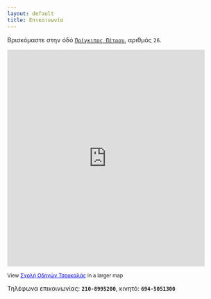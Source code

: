 ```yaml
---
layout: default
title: Επικοινωνία
---
```


Βρισκόμαστε στην όδό [`Πρίγκιπος Πέτρου`](http://g.co/maps/ebrnn), αριθμός `26`.

<iframe width="455" height="500" frameborder="0" scrolling="no" marginheight="0" marginwidth="0"
src="http://maps.google.com/maps/ms?msa=0&amp;msid=213174015453692680014.0004bb6fa2d3f04b90fff&amp;ie=UTF8&amp;ll=37.853746,23.758176&amp;spn=0,0&amp;t=m&amp;iwloc=0004bb6fafae65fd60131&amp;output=embed"></iframe>
<p class="map"><small>View <a href="http://maps.google.com/maps/ms?msa=0&amp;msid=213174015453692680014.0004bb6fa2d3f04b90fff&amp;ie=UTF8&amp;ll=37.853746,23.758176&amp;spn=0,0&amp;t=m&amp;iwloc=0004bb6fafae65fd60131&amp;source=embed"
style="color:#0000FF;text-align:left">Σχολή Οδηγών Τσουκαλάς</a> in a larger map</small></p>

Τηλέφωνα επικοινωνίας: **`210-8995200`**,  κινητό: **`694-5051300`**

